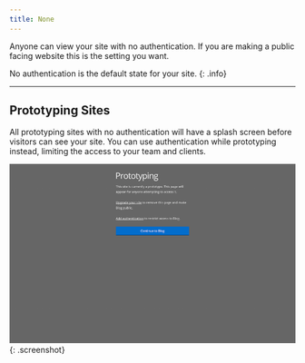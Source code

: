 ```yaml
---
title: None
---
```


Anyone can view your site with no authentication. If you are making a public facing website this is the setting you want.

No authentication is the default state for your site.
{: .info}

***

## Prototyping Sites

All prototyping sites with no authentication will have a splash screen before visitors can see your site.
You can use authentication while prototyping instead, limiting the access to your team and clients.

![Splash screen](/img/authentication/none-login.png){: .screenshot}
